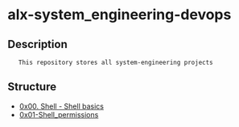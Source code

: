 # alx-system_engineering-devops

## Description
       This repository stores all system-engineering projects

## Structure

* [0x00. Shell - Shell basics](./0x00-shell_basics)
* [0x01-Shell_permissions](./0x01-shell_permissions)
